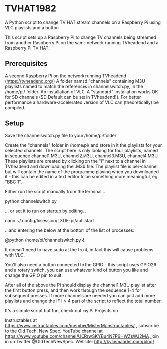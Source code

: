 # TVHAT1982
A Python script to change TV HAT stream channels on a Raspberry Pi using VLC playlists and a button


This script sets up a Raspberry Pi to change TV channels being streamed from another Raspberry Pi on the same network running TVheadend and a Raspberry Pi TV HAT. 

Prerequisites
-------------

A second Raspberry Pi on the network running TVheadend (https://tvheadend.org/)
A folder named "channels" containing M3U playlists named to match the references in channelswitch.py, in the /home/pi/ folder.
An installation of VLC. A "standard" installation works OK for SD channels (SD Default can be set in TVheadend)). For better performance a hardware-accelerated version of VLC can (theoretically) be compiled.

Setup
-----

Save the channelswitch.py file to your /home/pi/folder

Create the "channels" folder in /home/pi/ and store in it the playlists for your selected channels. The script here is only looking for four playlists, named in sequence channel1.M3U, channel2.M3U, channel3.M3U, channel4.M3U. These playlists are created by clicking on the "i" next to a channel in TVheadend and downloading the .M3U file. The playlist file is per-channel but will contain the name of the programme playing when you downloaded it - this can be edited in a text editor to be something more meaningful, eg "BBC 1". 

Either run the script manually from the terminal...

  python channelswitch.py

... or set it to run on startup by editing...

  nano ~/.config/lxsession/LXDE-pi/autostart

...and entering the below at the bottom of the list of processes:

  @python /home/pi/channelswitch.py &

It doesn't need to have sudo at the front, in fact this will cause problems with VLC.

You'll also need a button connected to the GPIO - this script uses GPIO26 and a rotary switch, you can use whatever kind of button you like and change the GPIO pin to suit. 

After all of the above the Pi should display the channel1.M3U playlist after the first button press, and then work through the sequence 1-4 for subsequent presses. If more channels are needed you can just add more playlists and change the IF i > 4 part of the script to reflect the total number. 

It's a simple script but fun, check out my Pi Projects on 

Instructables at https://www.instructables.com/member/MisterM/instructables/ , subscribe to the 
Old Tech. New Spec. YouTube channel at https://www.youtube.com/channel/UCRrwSKYBu4N7P6HWZsWJ2MA ,join in on 
Twitter @OldTechNewSpec. 
Website: http://kyliemander.com/blog/


